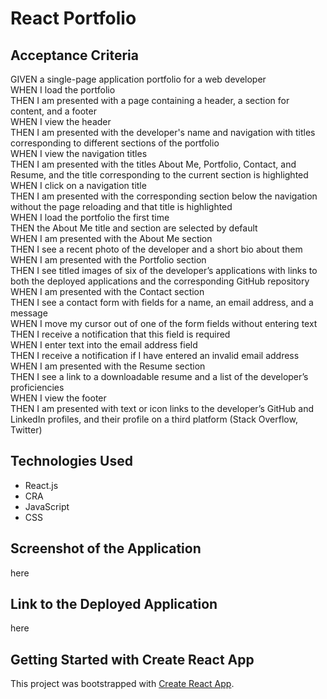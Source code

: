 # React Portfolio

## Acceptance Criteria
GIVEN a single-page application portfolio for a web developer <br>
WHEN I load the portfolio <br>
THEN I am presented with a page containing a header, a section for content, and a footer <br>
WHEN I view the header <br>
THEN I am presented with the developer's name and navigation with titles corresponding to different sections of the portfolio <br>
WHEN I view the navigation titles <br>
THEN I am presented with the titles About Me, Portfolio, Contact, and Resume, and the title corresponding to the current section is highlighted <br>
WHEN I click on a navigation title <br>
THEN I am presented with the corresponding section below the navigation without the page reloading and that title is highlighted <br>
WHEN I load the portfolio the first time <br>
THEN the About Me title and section are selected by default <br>
WHEN I am presented with the About Me section <br>
THEN I see a recent photo of the developer and a short bio about them <br>
WHEN I am presented with the Portfolio section <br>
THEN I see titled images of six of the developer’s applications with links to both the deployed applications and the corresponding GitHub repository <br>
WHEN I am presented with the Contact section <br>
THEN I see a contact form with fields for a name, an email address, and a message <br>
WHEN I move my cursor out of one of the form fields without entering text <br>
THEN I receive a notification that this field is required <br>
WHEN I enter text into the email address field <br>
THEN I receive a notification if I have entered an invalid email address <br>
WHEN I am presented with the Resume section <br>
THEN I see a link to a downloadable resume and a list of the developer’s proficiencies <br>
WHEN I view the footer <br>
THEN I am presented with text or icon links to the developer’s GitHub and LinkedIn profiles, and their profile on a third platform (Stack Overflow, Twitter) <br>

## Technologies Used
- React.js
- CRA
- JavaScript
- CSS

## Screenshot of the Application
here

## Link to the Deployed Application
here

## Getting Started with Create React App
This project was bootstrapped with [Create React App](https://github.com/facebook/create-react-app).
